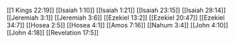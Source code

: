 [[1 Kings 22:19]]
[[Isaiah 1:10]]
[[Isaiah 1:21]]
[[Isaiah 23:15]]
[[Isaiah 28:14]]
[[Jeremiah 3:1]]
[[Jeremiah 3:6]]
[[Ezekiel 13:2]]
[[Ezekiel 20:47]]
[[Ezekiel 34:7]]
[[Hosea 2:5]]
[[Hosea 4:1]]
[[Amos 7:16]]
[[Nahum 3:4]]
[[John 4:10]]
[[John 4:18]]
[[Revelation 17:5]]
